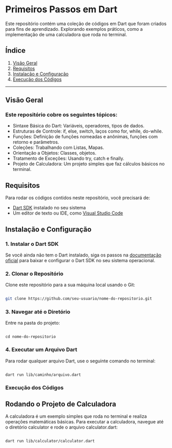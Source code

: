 # Primeiros Passos em Dart

Este repositório contém uma coleção de códigos em Dart que foram criados para fins de aprendizado. Explorando exemplos práticos, como a implementação de uma calculadora que roda no terminal.

## Índice
1. [Visão Geral](#visão-geral)
2. [Requisitos](#requisitos)
3. [Instalação e Configuração](#instalação-e-configuração)
4. [Execução dos Códigos](#execução-dos-códigos)

---

## Visão Geral

### Este repositório cobre os seguintes tópicos:

* Sintaxe Básica do Dart: Variáveis, operadores, tipos de dados. <br>
* Estruturas de Controle: if, else, switch, laços como for, while, do-while. <br>
* Funções: Definição de funções nomeadas e anônimas, funções com retorno e parâmetros. <br>
* Coleções: Trabalhando com Listas, Mapas. <br>
* Orientação a Objetos: Classes, objetos. <br>
* Tratamento de Exceções: Usando try, catch e finally. <br>
* Projeto de Calculadora: Um projeto simples que faz cálculos básicos no terminal. <br>

## Requisitos
Para rodar os códigos contidos neste repositório, você precisará de:
- [Dart SDK](https://dart.dev/get-dart) instalado no seu sistema
- Um editor de texto ou IDE, como [Visual Studio Code](https://code.visualstudio.com/)

## Instalação e Configuração

### 1. Instalar o Dart SDK
Se você ainda não tem o Dart instalado, siga os passos na [documentação oficial](https://dart.dev/get-dart) para baixar e configurar o Dart SDK no seu sistema operacional.

### 2. Clonar o Repositório
Clone este repositório para a sua máquina local usando o Git:
```bash

git clone https://github.com/seu-usuario/nome-do-repositorio.git

```

### 3. Navegar até o Diretório
Entre na pasta do projeto:
```

cd nome-do-repositorio

```

### 4. Executar um Arquivo Dart
Para rodar qualquer arquivo Dart, use o seguinte comando no terminal:
```

dart run lib/caminho/arquivo.dart

```
### Execução dos Códigos
## Rodando o Projeto de Calculadora
A calculadora é um exemplo simples que roda no terminal e realiza operações matemáticas básicas. Para executar a calculadora, navegue até o diretório calculator e rode o arquivo calculator.dart:
```

dart run lib/calculator/calculator.dart

```
